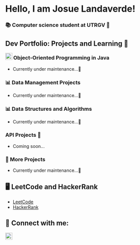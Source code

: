 <h1>Hello, I am Josue Landaverde!</h1>

<h3>📚 Computer science student at UTRGV 🤠</h3>

<h2>Dev Portfolio:  Projects and Learning 📕</h2>

<img align="left" width="22px" src="https://upload.wikimedia.org/wikipedia/en/thumb/3/30/Java_programming_language_logo.svg/300px-Java_programming_language_logo.svg.png" />
<h3>Object-Oriented Programming in Java</h3>
<ul>  
 <li><a>Currently under maintenance...🐢</a></li>
</ul>
 
<h3>📊 Data Management Projects</h3>
<ul>
  <li><a>Currently under maintenance...🐢</a></li>
</ul>

<h3>📊 Data Structures and Algorithms</h3>
<ul>
  <li><a>Currently under maintenance...🐢</a></li>
</ul>

<h3>API Projects 📡</h3>
<ul>
<li><a>Coming soon...</a></li>
</ul>

<h3>🔨 More Projects</h3>
<ul>
  <li><a>Currently under maintenance...🐢</a></li>
</ul>

<h2>🖥️ LeetCode and HackerRank</h2>
<ul>
  <li><a href="https://github.com/jlndvr/LeetCode">LeetCode</a></li>
  <li><a href="https://github.com/jlndvr/HackerRank">HackerRank</a></li>
</ul>

<h2>🤳 Connect with me:</h2>
<p>
  <a href="https://www.linkedin.com/in/jlndvr">
    <img align="left" width="22px" src="https://upload.wikimedia.org/wikipedia/commons/c/ca/LinkedIn_logo_initials.png" alt="LinkedIn logo"/>
  </a>
</p>
